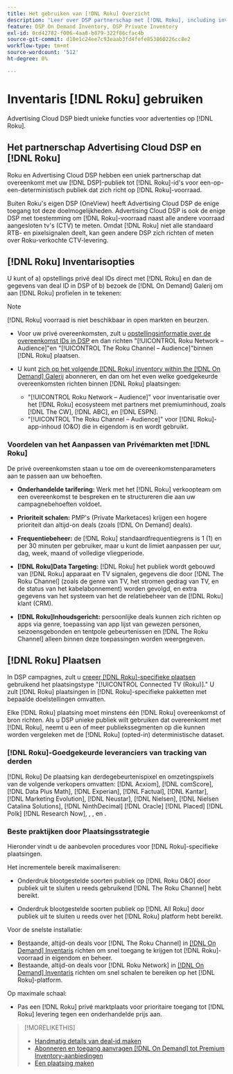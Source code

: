 ```yaml
---
title: Het gebruiken van [!DNL Roku] Overzicht
description: 'Leer over DSP partnerschap met [!DNL Roku], including inventory options, approved third-party tracking vendors, and best practices for [!DNL Roku]-specifieke stages. '
feature: DSP On Demand Inventory, DSP Private Inventory
exl-id: 0cd42782-f006-4aa8-b879-322f86cfac4b
source-git-commit: d10e1c24ee7c93eaab3fd4fefe853860226cc8e2
workflow-type: tm+mt
source-wordcount: '512'
ht-degree: 0%

---
```


# Inventaris [!DNL Roku] gebruiken

Advertising Cloud DSP biedt unieke functies voor advertenties op [!DNL Roku].

## Het partnerschap Advertising Cloud DSP en [!DNL Roku]

Roku en Advertising Cloud DSP hebben een uniek partnerschap dat overeenkomt met uw [!DNL DSP]-publiek tot [!DNL Roku]-id&#39;s voor een-op-een-deterministisch publiek dat zich richt op [!DNL Roku]-voorraad.

Buiten Roku&#39;s eigen DSP (OneView) heeft Advertising Cloud DSP de enige toegang tot deze doelmogelijkheden. Advertising Cloud DSP is ook de enige DSP met toestemming om [!DNL Roku]-voorraad naast alle andere voorraad aangesloten tv&#39;s (CTV) te meten. Omdat [!DNL Roku] niet alle standaard RTB- en pixelsignalen deelt, kan geen andere DSP zich richten of meten over Roku-verkochte CTV-levering.

## [!DNL Roku] Inventarisopties

U kunt of a) opstellings privé deal IDs direct met [!DNL Roku] en dan de gegevens van deal ID in DSP of b) bezoek de [!DNL On Demand] Galerij om aan [!DNL Roku] profielen in te tekenen:

>[!NOTE]
>
>[!DNL Roku] voorraad is niet beschikbaar in open markten en beurzen.

* Voor uw privé overeenkomsten, zult u [opstellingsinformatie over de overeenkomst IDs in DSP](/help/dsp/inventory/deal-id-create.md) en dan richten &quot;[!UICONTROL Roku Network – Audience]&quot;en &quot;[!UICONTROL The Roku Channel – Audience]&quot;binnen [!DNL Roku] plaatsen.<!-- Or do you target the deal ID?? I see those strings for Roku On Demand inventory. Clarify if all Roku private deals will show up as one or the other of these in Roku Private inventory in Roku placement settings. -->

* U kunt [zich op het volgende  [!DNL Roku] inventory within the [!DNL On Demand] Galerij](/help/dsp/inventory/on-demand-inventory-subscribe.md) abonneren, en dan om het even welke goedgekeurde overeenkomsten richten binnen [!DNL Roku] plaatsingen:

   * &quot;[!UICONTROL Roku Network – Audience]&quot; voor inventarisatie over het [!DNL Roku] ecosysteem met partners met premiuminhoud, zoals [!DNL The CW], [!DNL ABC], en [!DNL ESPN].
   * &quot;[!UICONTROL The Roku Channel – Audience]&quot; voor [!DNL Roku]-app-inhoud (O&amp;O) die in eigendom is en wordt gebruikt.

### Voordelen van het Aanpassen van Privémarkten met [!DNL Roku]

De privé overeenkomsten staan u toe om de overeenkomstenparameters aan te passen aan uw behoeften.

* **Onderhandelde tarifering:** Werk met het  [!DNL Roku] verkoopteam om een overeenkomst te bespreken en te structureren die aan uw campagnebehoeften voldoet.

* **Prioriteit schalen:** PMP&#39;s (Private Marketaces) krijgen een hogere prioriteit dan altijd-on deals (zoals  [!DNL On Demand] deals).

* **Frequentiebeheer:** de  [!DNL Roku] standaardfrequentiegrens is 1 (1) en per 30 minuten per gebruiker, maar u kunt de limiet aanpassen per uur, dag, week, maand of volledige vliegperiode.<!-- Within the DSP placement settings? NO - you negotiate this with Roku, but Christine to confirm with Amanda whether you should be able to edit this in placement. -->

* **[!DNL Roku]Data Targeting:** [!DNL Roku] het publiek wordt gebouwd van  [!DNL Roku] apparaat en TV signalen, gegevens die door  [!DNL The Roku Channel] (zoals de genre van TV, het stromen gedrag van TV, en de status van het kabelabonnement) worden gevolgd, en extra gegevens van het systeem van het de relatiebeheer van de  [!DNL Roku] klant (CRM).

* **[!DNL Roku]Inhoudsgericht:** persoonlijke deals kunnen zich richten op apps via genre, toepassing van app lijst van gewezen personen, seizoensgebonden en tentpole gebeurtenissen en  [!DNL The Roku Channel] alleen binnen deze toepassingen worden weergegeven.

## [!DNL Roku] Plaatsen

In DSP campagnes, zult u [creeer [!DNL Roku]-specifieke plaatsen](/help/dsp/campaign-management/placements/placement-create.md) gebruikend het plaatsingstype &quot;[!UICONTROL Connected TV (Roku)].&quot; U zult [!DNL Roku] plaatsingen in [!DNL Roku]-specifieke pakketten met bepaalde doelstellingen omvatten.

Elke [!DNL Roku] plaatsing moet minstens één [!DNL Roku] overeenkomst of bron richten. Als u DSP unieke publiek wilt gebruiken dat overeenkomt met [!DNL Roku], neemt u een of meer publiekssegmenten op die kunnen worden vergeleken met de [!DNL Roku] (opted-in) deterministische dataset.

### [!DNL Roku]-Goedgekeurde leveranciers van tracking van derden

[!DNL Roku] De plaatsing kan derdegebeurtenispixel en omzetingspixels van de volgende verkopers omvatten:   [!DNL Acxiom],  [!DNL comScore],  [!DNL Data Plus Math],  [!DNL Experian],  [!DNL Factual],  [!DNL Kantar],  [!DNL Marketing Evolution],  [!DNL Neustar],  [!DNL Nielsen],  [!DNL Nielsen Catalina Solutions],  [!DNL NinthDecimal]  [!DNL Oracle]  [!DNL Placed]  [!DNL Polk]  [!DNL Research Now], , , en .

### Beste praktijken door Plaatsingsstrategie

Hieronder vindt u de aanbevolen procedures voor [!DNL Roku]-specifieke plaatsingen.

Het incrementele bereik maximaliseren:

* Onderdruk blootgestelde soorten publiek op [!DNL Roku O&O] door publiek uit te sluiten u reeds gebruikend [!DNL The Roku Channel] hebt bereikt.

* Onderdruk blootgestelde soorten publiek op [!DNL All Roku] door publiek uit te sluiten u reeds over het [!DNL Roku] platform hebt bereikt.

Voor de snelste installatie:

* Bestaande, altijd-on deals voor [!DNL The Roku Channel] in [[!DNL On Demand] Inventaris](/help/dsp/inventory/on-demand-inventory-subscribe.md) richten om snel toegang te krijgen tot [!DNL Roku]-voorraad in eigendom en beheer.
* Bestaande, altijd-on deals voor [!DNL Roku Network] in [[!DNL On Demand] Inventaris](/help/dsp/inventory/on-demand-inventory-subscribe.md) richten om snel schalen te bereiken op het [!DNL Roku]-platform.

Op maximale schaal:

* Pas een [!DNL Roku] privé marktplaats voor prioritaire toegang tot [!DNL Roku] levering tegen een onderhandelde prijs aan.

>[!MORELIKETHIS]
>
>* [Handmatig details van deal-id maken](/help/dsp/inventory/deal-id-create.md)
> * [Abonneren en toegang aanvragen  [!DNL On Demand] tot Premium Inventory-aanbiedingen](/help/dsp/inventory/on-demand-inventory-subscribe.md)
>* [Een plaatsing maken](/help/dsp/campaign-management/placements/placement-create.md)

